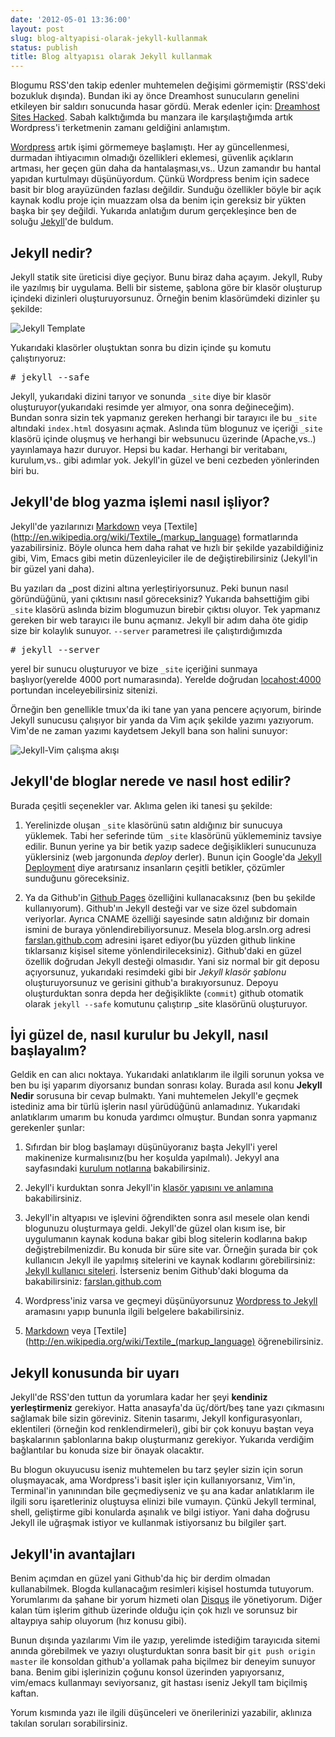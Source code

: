 ```yaml
---
date: '2012-05-01 13:36:00'
layout: post
slug: blog-altyapisi-olarak-jekyll-kullanmak
status: publish
title: Blog altyapısı olarak Jekyll kullanmak
---
```


Blogumu RSS'den takip edenler muhtemelen değişimi görmemiştir (RSS'deki bozukluk dışında). Bundan iki ay önce Dreamhost sunucuların genelini etkileyen bir saldırı sonucunda hasar gördü. Merak edenler için: [Dreamhost Sites Hacked](http://discussion.dreamhost.com/thread-134262.html). Sabah kalktığımda bu manzara ile karşılaştığımda artık Wordpress'i terketmenin zamanı geldiğini anlamıştım. 

[Wordpress](http://www.wordpress.org) artık işimi görmemeye başlamıştı. Her ay güncellenmesi, durmadan ihtiyacımın olmadığı özellikleri eklemesi, güvenlik açıkların artması, her geçen gün daha da hantalaşması,vs.. Uzun zamandır bu hantal yapıdan kurtulmayı düşünüyordum. Çünkü Wordpress benim için sadece basit bir blog arayüzünden fazlası değildir. Sunduğu özellikler böyle bir açık kaynak kodlu proje için muazzam olsa da benim için gereksiz bir yükten başka bir şey değildi. Yukarıda anlatığım durum gerçekleşince ben de soluğu [Jekyll](https://github.com/mojombo/jekyll)'de buldum. 


Jekyll nedir?
-------------

Jekyll statik site üreticisi diye geçiyor. Bunu biraz daha açayım. Jekyll, Ruby ile yazılmış bir uygulama. Belli bir sisteme, şablona göre bir klasör oluşturup içindeki dizinleri oluşturuyorsunuz. Örneğin benim klasörümdeki dizinler şu şekilde:

![Jekyll Template](http://arsln.org/image/jekyll_template2.png)

Yukarıdaki klasörler oluştuktan sonra bu dizin içinde şu komutu çalıştırıyoruz:

<pre class="terminal">
# jekyll --safe
</pre>

Jekyll, yukarıdaki dizini tarıyor ve sonunda `_site` diye bir klasör oluşturuyor(yukarıdaki resimde yer almıyor, ona sonra değineceğim). Bundan sonra sizin tek yapmanız gereken herhangi bir tarayıcı ile bu `_site` altındaki `index.html` dosyasını açmak. Aslında tüm blogunuz ve içeriği `_site` klasörü içinde oluşmuş ve herhangi bir websunucu üzerinde (Apache,vs..) yayınlamaya hazır duruyor. Hepsi bu kadar. Herhangi bir veritabanı, kurulum,vs.. gibi adımlar yok. Jekyll'in güzel ve beni cezbeden yönlerinden biri bu.


Jekyll'de blog yazma işlemi nasıl işliyor?
------------------------------------------

Jekyll'de yazılarınızı [Markdown](http://daringfireball.net/projects/markdown/) veya [Textile](http://en.wikipedia.org/wiki/Textile_(markup_language) formatlarında yazabilirsiniz. Böyle olunca hem daha rahat ve hızlı bir şekilde yazabildiğiniz gibi, Vim, Emacs gibi metin düzenleyiciler ile de değiştirebilirsiniz (Jekyll'in bir güzel yani daha).

Bu yazıları da _post dizini altına yerleştiriyorsunuz. Peki bunun nasıl göründüğünü, yani çıktısını nasıl göreceksiniz? Yukarıda bahsettiğim gibi `_site` klasörü aslında bizim blogumuzun birebir çıktısı oluyor. Tek yapmanız gereken bir web tarayıcı ile bunu açmanız. Jekyll bir adım daha öte gidip size bir kolaylık sunuyor. `--server` parametresi ile çalıştırdığımızda 

<pre class="terminal">
# jekyll --server
</pre>

yerel bir sunucu oluşturuyor ve bize `_site` içeriğini sunmaya başlıyor(yerelde 4000 port numarasında). Yerelde doğrudan [locahost:4000](http://localhost:4000) portundan inceleyebilirsiniz sitenizi.



Örneğin ben genellikle tmux'da iki tane yan yana pencere açıyorum, birinde Jekyll sunucusu çalışıyor bir yanda da Vim açık şekilde yazımı yazıyorum. Vim'de ne zaman yazımı kaydetsem Jekyll bana son halini sunuyor:


![Jekyll-Vim çalışma akışı](http://arsln.org/image/Terminal_004.png)


Jekyll'de bloglar nerede ve nasıl host edilir?
----------------------------------------------

Burada çeşitli seçenekler var. Aklıma gelen iki tanesi şu şekilde:

1. Yerelinizde oluşan `_site` klasörünü satın aldığınız bir sunucuya yüklemek. Tabi her seferinde tüm `_site` klasörünü yüklememiniz tavsiye edilir. Bunun yerine ya bir betik yazıp sadece değişiklikleri sunucunuza yüklersiniz (web jargonunda *deploy* derler). Bunun için Google'da [Jekyll Deployment](https://www.google.com/search?q=jekyll+deployment) diye aratırsanız insanların çeşitli betikler, çözümler sunduğunu göreceksiniz.

2. Ya da Github'in [Github Pages](http://help.github.com/pages/) özelliğini kullanacaksınız (ben bu şekilde kullanıyorum). Github'ın Jekyll desteği var ve size özel subdomain veriyorlar. Ayrıca CNAME özelliği sayesinde satın aldığınız bir domain ismini de buraya yönlendirebiliyorsunuz. Mesela blog.arsln.org adresi [farslan.github.com](http://farslan.github.com) adresini işaret ediyor(bu yüzden github linkine tıklarsanız kişisel siteme yönlendirileceksiniz). Github'daki en güzel özellik doğrudan Jekyll desteği olmasıdır. Yani siz normal bir git deposu açıyorsunuz, yukarıdaki resimdeki gibi bir *Jekyll klasör şablonu* oluşturuyorsunuz ve gerisini github'a bırakıyorsunuz. Depoyu oluşturduktan sonra depda her değişiklikte (`commit`) github otomatik olarak `jekyll --safe` komutunu çalıştırıp _site klasörünü oluşturuyor. 


İyi güzel de, nasıl kurulur bu Jekyll, nasıl başlayalım?
--------------------------------------------------------

Geldik en can alıcı noktaya. Yukarıdaki anlatıklarım ile ilgili sorunun yoksa ve ben bu işi yaparım diyorsanız bundan sonrası kolay. Burada asıl konu **Jekyll Nedir** sorusuna bir cevap bulmaktı. Yani muhtemelen Jekyll'e geçmek istediniz ama bir türlü işlerin nasıl yürüdüğünü anlamadınız. Yukarıdaki anlatıklarım umarım bu konuda yardımcı olmuştur. Bundan sonra yapmanız gerekenler şunlar:

1. Sıfırdan bir blog başlamayı düşünüyoranız başta Jekyll'i yerel makinenize kurmalısınız(bu her koşulda yapılmalı). Jekyyl ana sayfasındaki [kurulum notlarına](https://github.com/mojombo/jekyll/wiki/Install) bakabilirsiniz.

2. Jekyll'i kurduktan sonra Jekyll'in [klasör yapısını ve anlamına](https://github.com/mojombo/jekyll/wiki/Usage) bakabilirsiniz. 

3. Jekyll'in altyapısı ve işlevini öğrendikten sonra asıl mesele olan kendi blogunuzu oluşturmaya geldi. Jekyll'de güzel olan kısım ise, bir uygulumanın kaynak koduna bakar gibi blog sitelerin kodlarına bakıp değiştrebilmenizdir. Bu konuda bir süre site var. Örneğin şurada bir çok kullanıcın Jekyll ile yapılmış sitelerini ve kaynak kodlarını görebilirsiniz: [Jekyll kullanıcı siteleri](https://github.com/mojombo/jekyll/wiki/Sites). İsterseniz benim Github'daki bloguma da bakabilirsiniz: [farslan.github.com](https://github.com/farslan/farslan.github.com)

4. Wordpress'iniz varsa ve geçmeyi düşünüyorsunuz [Wordpress to Jekyll](https://www.google.com/search?q=wordpress+to+jekyll) aramasını yapıp bununla ilgili belgelere bakabilirsiniz.

5. [Markdown](http://daringfireball.net/projects/markdown/) veya [Textile](http://en.wikipedia.org/wiki/Textile_(markup_language) öğrenebilirsiniz.



Jekyll konusunda bir uyarı
--------------------------

Jekyll'de RSS'den tuttun da yorumlara kadar her şeyi **kendiniz yerleştirmeniz** gerekiyor. Hatta anasayfa'da üç/dört/beş tane yazı çıkmasını sağlamak bile sizin göreviniz. Sitenin tasarımı, Jekyll konfigurasyonları, eklentileri (örneğin kod renklendirmeleri), gibi bir çok konuyu baştan veya başkalarının şablonlarına bakıp oluşturmanız gerekiyor. Yukarıda verdiğim bağlantılar bu konuda size bir önayak olacaktır.

Bu blogun okuyucusu iseniz muhtemelen bu tarz şeyler sizin için sorun oluşmayacak, ama Wordpress'i basit işler için kullanıyorsanız, Vim'in, Terminal'in yanınından bile geçmediyseniz ve şu ana kadar anlatıklarım ile ilgili soru işaretleriniz oluştuysa elinizi bile vumayın. Çünkü Jekyll terminal, shell, geliştirme gibi konularda aşınalık ve bilgi istiyor. Yani daha doğrusu Jekyll ile uğraşmak istiyor ve kullanmak istiyorsanız bu bilgiler şart.


Jekyll'in avantajları
---------------------

Benim açımdan en güzel yani Github'da hiç bir derdim olmadan kullanabilmek. Blogda kullanacağım resimleri kişisel hostumda tutuyorum. Yorumlarımı da şahane bir yorum hizmeti olan [Disqus](httpp://www.disqus.com) ile yönetiyorum. Diğer kalan tüm işlerim github üzerinde olduğu için çok hızlı ve sorunsuz bir altaypıya sahip oluyorum (hız konusu gibi). 

Bunun dışında yazılarımı Vim ile yazıp, yerelimde istediğim tarayıcıda sitemi anında görebilmek ve yazıyı oluşturduktan sonra basit bir `git push origin master` ile konsoldan github'a yollamak paha biçilmez bir deneyim sunuyor bana. Benim gibi işlerinizin çoğunu konsol üzerinden yapıyorsanız, vim/emacs kullanmayı seviyorsanız, git hastası iseniz Jekyll tam biçilmiş kaftan.

Yorum kısmında yazı ile ilgili düşünceleri ve önerilerinizi yazabilir, aklınıza takılan soruları sorabilirsiniz.










